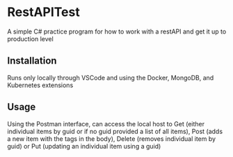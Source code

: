 # RestAPITest

A simple C# practice program for how to work with a restAPI and get it up to production level

## Installation

Runs only locally through VSCode and using the Docker, MongoDB, and Kubernetes extensions


## Usage

Using the Postman interface, can access the local host to Get (either individual items by guid or if no guid provided a list of all items), Post (adds a new item with the tags in the body), Delete (removes individual item by guid) or Put (updating an individual item using a guid)
